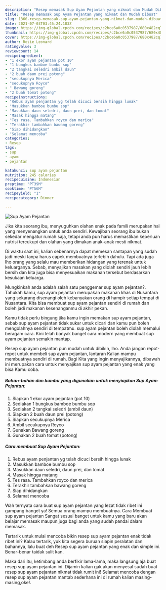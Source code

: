 ```yaml
---
description: "Resep memasak Sup Ayam Pejantan yang nikmat dan Mudah Dibuat"
title: "Resep memasak Sup Ayam Pejantan yang nikmat dan Mudah Dibuat"
slug: 1360-resep-memasak-sup-ayam-pejantan-yang-nikmat-dan-mudah-dibuat
date: 2021-07-03T03:46:24.103Z
image: https://img-global.cpcdn.com/recipes/c2bce6a0c0537987/680x482cq70/sup-ayam-pejantan-foto-resep-utama.jpg
thumbnail: https://img-global.cpcdn.com/recipes/c2bce6a0c0537987/680x482cq70/sup-ayam-pejantan-foto-resep-utama.jpg
cover: https://img-global.cpcdn.com/recipes/c2bce6a0c0537987/680x482cq70/sup-ayam-pejantan-foto-resep-utama.jpg
author: Rosie Leonard
ratingvalue: 3
reviewcount: 14
recipeingredient:
- "1 ekor ayam pejantan pot 10"
- "1 bungkus bamboe bumbu sop"
- "2 tangkai seledri ambil daun"
- "2 buah daun prei potong"
- "secukupnya Merica"
- "secukupnya Royco"
- " Bawang goreng"
- "2 buah tomat potong"
recipeinstructions:
- "Rebus ayam penjantan yg telah dicuci bersih hingga lunak"
- "Masukkan bamboe bumbu sop"
- "Masukkan daun seledri, daun prei, dan tomat"
- "Masak hingga matang"
- "Tes rasa. Tambahkan royco dan merica"
- "Terakhir tambahkan bawang goreng"
- "Siap dihidangkan"
- "Selamat mencoba"
categories:
- Resep
tags:
- sup
- ayam
- pejantan

katakunci: sup ayam pejantan 
nutrition: 245 calories
recipecuisine: Indonesian
preptime: "PT39M"
cooktime: "PT56M"
recipeyield: "1"
recipecategory: Dinner

---
```



![Sup Ayam Pejantan](https://img-global.cpcdn.com/recipes/c2bce6a0c0537987/680x482cq70/sup-ayam-pejantan-foto-resep-utama.jpg)

Jika kita seorang ibu, menyuguhkan olahan enak pada famili merupakan hal yang menyenangkan untuk anda sendiri. Kewajiban seorang ibu bukan sekedar mengatur rumah saja, tetapi anda pun harus memastikan keperluan nutrisi tercukupi dan olahan yang dimakan anak-anak mesti nikmat.

Di waktu  saat ini, kalian sebenarnya dapat memesan santapan yang sudah jadi meski tanpa harus capek membuatnya terlebih dahulu. Tapi ada juga lho orang yang selalu mau memberikan hidangan yang terenak untuk keluarganya. Sebab, menyajikan masakan yang diolah sendiri jauh lebih bersih dan kita juga bisa menyesuaikan makanan tersebut berdasarkan kesukaan keluarga. 



Mungkinkah anda adalah salah satu penggemar sup ayam pejantan?. Tahukah kamu, sup ayam pejantan merupakan makanan khas di Nusantara yang sekarang disenangi oleh kebanyakan orang di hampir setiap tempat di Nusantara. Kita bisa membuat sup ayam pejantan sendiri di rumah dan boleh jadi makanan kesenanganmu di akhir pekan.

Kamu tidak perlu bingung jika kamu ingin memakan sup ayam pejantan, sebab sup ayam pejantan tidak sukar untuk dicari dan kamu pun boleh mengolahnya sendiri di tempatmu. sup ayam pejantan boleh diolah memalui beragam cara. Kini telah banyak banget cara modern yang membuat sup ayam pejantan semakin mantap.

Resep sup ayam pejantan pun mudah untuk dibikin, lho. Anda jangan repot-repot untuk membeli sup ayam pejantan, lantaran Kalian mampu membuatnya sendiri di rumah. Bagi Kita yang ingin menyajikannya, dibawah ini merupakan cara untuk menyajikan sup ayam pejantan yang enak yang bisa Kamu coba.

<!--inarticleads1-->

##### Bahan-bahan dan bumbu yang digunakan untuk menyiapkan Sup Ayam Pejantan:

1. Siapkan 1 ekor ayam pejantan (pot 10)
1. Sediakan 1 bungkus bamboe bumbu sop
1. Sediakan 2 tangkai seledri (ambil daun)
1. Siapkan 2 buah daun prei (potong)
1. Siapkan secukupnya Merica
1. Ambil secukupnya Royco
1. Gunakan  Bawang goreng
1. Gunakan 2 buah tomat (potong)




<!--inarticleads2-->

##### Cara membuat Sup Ayam Pejantan:

1. Rebus ayam penjantan yg telah dicuci bersih hingga lunak
1. Masukkan bamboe bumbu sop
1. Masukkan daun seledri, daun prei, dan tomat
1. Masak hingga matang
1. Tes rasa. Tambahkan royco dan merica
1. Terakhir tambahkan bawang goreng
1. Siap dihidangkan
1. Selamat mencoba




Wah ternyata cara buat sup ayam pejantan yang lezat tidak ribet ini gampang banget ya! Semua orang mampu membuatnya. Cara Membuat sup ayam pejantan Sangat sesuai banget untuk kamu yang baru akan belajar memasak maupun juga bagi anda yang sudah pandai dalam memasak.

Tertarik untuk mulai mencoba bikin resep sup ayam pejantan enak tidak ribet ini? Kalau tertarik, yuk kita segera buruan siapin peralatan dan bahannya, lalu buat deh Resep sup ayam pejantan yang enak dan simple ini. Benar-benar taidak sulit kan. 

Maka dari itu, ketimbang anda berfikir lama-lama, maka langsung aja buat resep sup ayam pejantan ini. Dijamin kalian gak akan menyesal sudah buat resep sup ayam pejantan nikmat tidak rumit ini! Selamat mencoba dengan resep sup ayam pejantan mantab sederhana ini di rumah kalian masing-masing,oke!.

